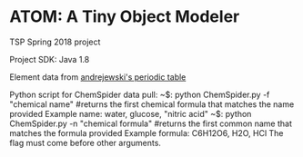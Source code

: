 # ATOM: A Tiny Object Modeler
TSP Spring 2018 project

Project SDK: Java 1.8

Element data from [andrejewski's periodic table](https://github.com/andrejewski/periodic-table) 

Python script for ChemSpider data pull:
~$: python ChemSpider.py -f "chemical name" #returns the first chemical formula that matches the name provided
  Example name: water, glucose, "nitric acid"
~$: python ChemSpider.py -n "chemical formula" #returns the first common name that matches the formula provided
  Example formula: C6H12O6, H2O, HCl
The flag must come before other arguments.
